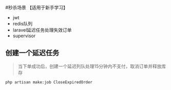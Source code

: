 #秒杀场景 【适用于新手学习】
* jwt
* redis队列
* laravel延迟任务处理失效订单
* supervisor



## 创建一个延迟任务
> 当下单成功后，创建一个延迟列队处理15分钟内不支付，取消订单并释放库存

```shell
php artisan make:job CloseExpiredOrder
```


